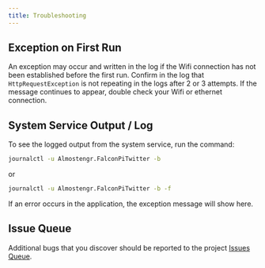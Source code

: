 ```yaml
---
title: Troubleshooting
---
```


## Exception on First Run

An exception may occur and written in the log if the Wifi connection has not been established before the first run. 
Confirm in the log that ```HttpRequestException``` is not repeating in the logs after 2 or 3 attempts. If the 
message continues to appear, double check your Wifi or ethernet connection.

## System Service Output / Log

To see the logged output from the system service, run the command: 

```sh
journalctl -u Almostengr.FalconPiTwitter -b
```

or

```sh
journalctl -u Almostengr.FalconPiTwitter -b -f
```

If an error occurs in the application, the exception message will show here.

## Issue Queue

Additional bugs that you discover should be reported to the project
[Issues Queue](https://github.com/almostengr/falconpitwitter/issues).
